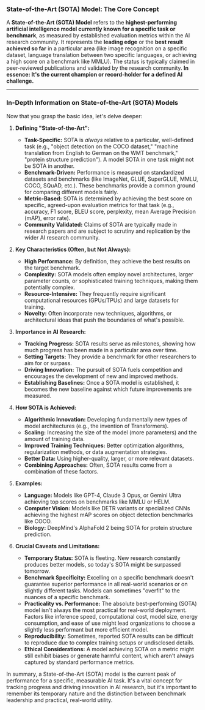 ### State-of-the-Art (SOTA) Model: The Core Concept

A **State-of-the-Art (SOTA) Model** refers to the **highest-performing artificial intelligence model currently known for a specific task or benchmark**, as measured by established evaluation metrics within the AI research community. It represents the **leading edge** or the **best result achieved so far** in a particular area (like image recognition on a specific dataset, language translation between two specific languages, or achieving a high score on a benchmark like MMLU). The status is typically claimed in peer-reviewed publications and validated by the research community. **In essence: It's the current champion or record-holder for a defined AI challenge.**

---

### In-Depth Information on State-of-the-Art (SOTA) Models

Now that you grasp the basic idea, let's delve deeper:

1.  **Defining "State-of-the-Art":**
    *   **Task-Specific:** SOTA is *always* relative to a particular, well-defined task (e.g., "object detection on the COCO dataset," "machine translation from English to German on the WMT benchmark," "protein structure prediction"). A model SOTA in one task might not be SOTA in another.
    *   **Benchmark-Driven:** Performance is measured on standardized datasets and benchmarks (like ImageNet, GLUE, SuperGLUE, MMLU, COCO, SQuAD, etc.). These benchmarks provide a common ground for comparing different models fairly.
    *   **Metric-Based:** SOTA is determined by achieving the best score on specific, agreed-upon evaluation metrics for that task (e.g., accuracy, F1 score, BLEU score, perplexity, mean Average Precision (mAP), error rate).
    *   **Community Validated:** Claims of SOTA are typically made in research papers and are subject to scrutiny and replication by the wider AI research community.

2.  **Key Characteristics (Often, but Not Always):**
    *   **High Performance:** By definition, they achieve the best results on the target benchmark.
    *   **Complexity:** SOTA models often employ novel architectures, larger parameter counts, or sophisticated training techniques, making them potentially complex.
    *   **Resource-Intensive:** They frequently require significant computational resources (GPUs/TPUs) and large datasets for training.
    *   **Novelty:** Often incorporate new techniques, algorithms, or architectural ideas that push the boundaries of what's possible.

3.  **Importance in AI Research:**
    *   **Tracking Progress:** SOTA results serve as milestones, showing how much progress has been made in a particular area over time.
    *   **Setting Targets:** They provide a benchmark for other researchers to aim for or surpass.
    *   **Driving Innovation:** The pursuit of SOTA fuels competition and encourages the development of new and improved methods.
    *   **Establishing Baselines:** Once a SOTA model is established, it becomes the new baseline against which future improvements are measured.

4.  **How SOTA is Achieved:**
    *   **Algorithmic Innovation:** Developing fundamentally new types of model architectures (e.g., the invention of Transformers).
    *   **Scaling:** Increasing the size of the model (more parameters) and the amount of training data.
    *   **Improved Training Techniques:** Better optimization algorithms, regularization methods, or data augmentation strategies.
    *   **Better Data:** Using higher-quality, larger, or more relevant datasets.
    *   **Combining Approaches:** Often, SOTA results come from a combination of these factors.

5.  **Examples:**
    *   **Language:** Models like GPT-4, Claude 3 Opus, or Gemini Ultra achieving top scores on benchmarks like MMLU or HELM.
    *   **Computer Vision:** Models like DETR variants or specialized CNNs achieving the highest mAP scores on object detection benchmarks like COCO.
    *   **Biology:** DeepMind's AlphaFold 2 being SOTA for protein structure prediction.

6.  **Crucial Caveats and Limitations:**
    *   **Temporary Status:** SOTA is fleeting. New research constantly produces better models, so today's SOTA might be surpassed tomorrow.
    *   **Benchmark Specificity:** Excelling on a specific benchmark doesn't guarantee superior performance in all real-world scenarios or on slightly different tasks. Models can sometimes "overfit" to the nuances of a specific benchmark.
    *   **Practicality vs. Performance:** The absolute best-performing (SOTA) model isn't always the most practical for real-world deployment. Factors like inference speed, computational cost, model size, energy consumption, and ease of use might lead organizations to choose a slightly less performant but more efficient model.
    *   **Reproducibility:** Sometimes, reported SOTA results can be difficult to reproduce due to complex training setups or undisclosed details.
    *   **Ethical Considerations:** A model achieving SOTA on a metric might still exhibit biases or generate harmful content, which aren't always captured by standard performance metrics.

In summary, a State-of-the-Art (SOTA) model is the current peak of performance for a specific, measurable AI task. It's a vital concept for tracking progress and driving innovation in AI research, but it's important to remember its temporary nature and the distinction between benchmark leadership and practical, real-world utility.